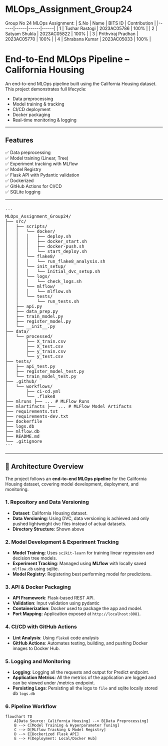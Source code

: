 # MLOps_Assignment_Group24
Group No 24 MLOps Assignment:
| S.No | Name | BITS ID | Contribution |
|------|------|------|------|
| 1 | Tushar Rastogi | 2023AC05786 | 100% |
| 2 | Satyam Shukla | 2023AC05822 | 100% |
| 3 | Prithviraj Pradhan | 2023AC05770 | 100% |
| 4 | Shrabana Kumar | 2023AC05033 | 100% |

# End-to-End MLOps Pipeline – California Housing

An end-to-end MLOps pipeline built using the California Housing dataset. This project demonstrates full lifecycle:
- Data preprocessing
- Model training & tracking
- CI/CD deployment
- Docker packaging
- Real-time monitoring & logging

---

## Features

✅ Data preprocessing  
✅ Model training (Linear, Tree)  
✅ Experiment tracking with MLflow  
✅ Model Registry  
✅ Flask API with Pydantic validation  
✅ Dockerized  
✅ GitHub Actions for CI/CD  
✅ SQLite logging  

---

<pre>

```
MLOps_Assignment_Group24/
├── src/
│   ├── scripts/
│   │   └── docker/
│   │   │   ├── deploy.sh
│   │   │   ├── docker_start.sh
│   │   │   ├── docker-push.sh
│   │   │   └── start_deploy.sh
│   │   └── flake8/
│   │   │   └── run_flake8_analysis.sh
│   │   └── init_setup/
│   │   │   └── initial_dvc_setup.sh
│   │   └── logs/
│   │   │   └── check_logs.sh
│   │   └── mlflow/
│   │   │   └── mlflow.sh
│   │   └── tests/
│   │       └── run_tests.sh
│   ├── api.py
│   ├── data_prep.py
│   ├── train_model.py
│   ├── register_model.py
│   └── __init__.py
├── data/
│   └── processed/
│       ├── X_train.csv
│       ├── X_test.csv
│       ├── y_train.csv
│       └── y_test.csv
├── tests/
│   ├── api_test.py
│   ├── register_model_test.py
│   └── train_model_test.py
├── .github/
│   └── workflows/
│       ├── ci-cd.yml
│       └── .flake8
├── mlruns ├── ... # MLFlow Runs
├── mlartifacts ├── ... # MLFlow Model Artifacts
├── requirements.txt
├── requirements-dev.txt
├── dockerfile
├── logs.db
├── mlflow.db
├── README.md
└── .gitignore
```
</pre>
---

## 🔶 Architecture Overview

The project follows an **end-to-end MLOps pipeline** for the California Housing dataset, covering model development, deployment, and monitoring.

### **1. Repository and Data Versioning**
- **Dataset**: California Housing dataset.
- **Data Versioning**: Using DVC, data versioning is achieved and only pushed lightweight dvc files instead of actual datasets.
- **Directory Structure**: Shown above

### **2. Model Development & Experiment Tracking**
- **Model Training**: Uses `scikit-learn` for training linear regression and decision tree models.
- **Experiment Tracking**: Managed using **MLflow** with locally saved `mlflow.db` using sqlite.
- **Model Registry**: Registering best performing model for predictions.

### **3. API & Docker Packaging**
- **API Framework**: Flask-based REST API.
- **Validation**: Input validation using pydantic
- **Containerization**: Docker used to package the app and model.
- **Port Mapping**: Application exposed at `http://localhost:8081`.

### **4. CI/CD with GitHub Actions**
- **Lint Analysis**: Using `flake8` code analysis
- **GitHub Actions**: Automates testing, building, and pushing Docker images to Docker Hub.

### **5. Logging and Monitoring**
- **Logging**: Logging all the requests and output for Predict endpoint.
- **Application Metrics**: All the metrics of the application are logged and can be viewed under /metrics endpoint.
- **Persisting Logs**: Persisting all the logs to `file` and sqlite locally stored db `logs.db`

### **6. Pipeline Workflow**
```mermaid
flowchart TD
    A[Data Source: California Housing] --> B[Data Preprocessing]
    B --> C[Model Training & Hyperparameter Tuning]
    C --> D[MLflow Tracking & Model Registry]
    D --> E[Dockerized Flask API]
    E --> F[Deployment: Local/Docker Hub]

